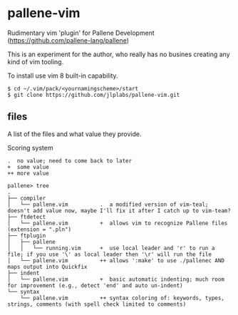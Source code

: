 # pallene-vim
Rudimentary vim 'plugin' for Pallene Development (https://github.com/pallene-lang/pallene)

This is an experiment for the author, who really has no busines creating any kind of vim tooling.

To install use vim 8 built-in capability.
```
$ cd ~/.vim/pack/<yournamingscheme>/start
$ git clone https://github.com/jlplabs/pallene-vim.git
```
## files
A list of the files and what value they provide.

Scoring system
```
.  no value; need to come back to later
+  some value
++ more value
```

```
pallene> tree
.
├── compiler
│   └── pallene.vim          .  a modified version of vim-teal; doesn't add value now, maybe I'll fix it after I catch up to vim-team? 
├── ftdetect
│   └── pallene.vim          +  allows vim to recognize Pallene files (extension = ".pln")
├── ftplugin
│   ├── pallene
│   │   └── running.vim      +  use local leader and 'r' to run a file; if you use '\' as local leader then '\r' will run the file
│   └── pallene.vim          ++ allows ':make' to use ./pallenec AND maps output into Quickfix
├── indent
│   └── pallene.vim          +  basic automatic indenting; much room for improvement (e.g., detect 'end' and auto un-indent)
└── syntax
    └── pallene.vim          ++ syntax coloring of: keywords, types, strings, comments (with spell check limited to comments)
```
